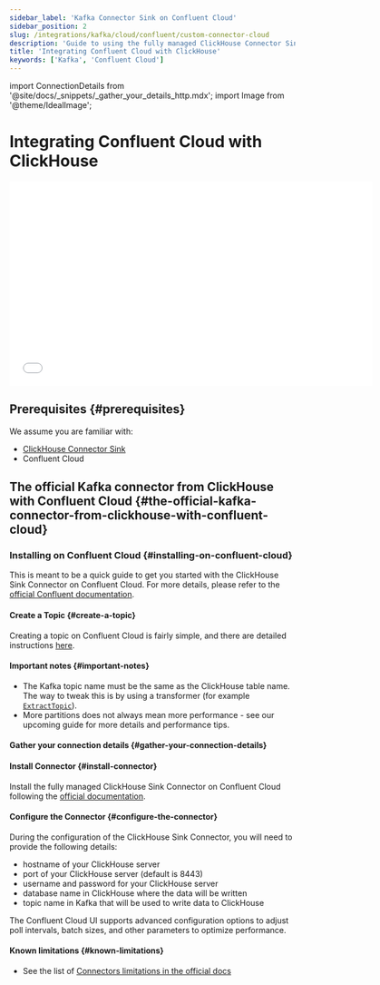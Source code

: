 ```yaml
---
sidebar_label: 'Kafka Connector Sink on Confluent Cloud'
sidebar_position: 2
slug: /integrations/kafka/cloud/confluent/custom-connector-cloud
description: 'Guide to using the fully managed ClickHouse Connector Sinkon Confluent Cloud'
title: 'Integrating Confluent Cloud with ClickHouse'
keywords: ['Kafka', 'Confluent Cloud']
---
```


import ConnectionDetails from '@site/docs/_snippets/_gather_your_details_http.mdx';
import Image from '@theme/IdealImage';

# Integrating Confluent Cloud with ClickHouse

<div class='vimeo-container'>
  <iframe src="//www.youtube.com/embed/SQAiPVbd3gg"
    width="640"
    height="360"
    frameborder="0"
    allow="autoplay;
    fullscreen;
    picture-in-picture"
    allowfullscreen>
  </iframe>
</div>

## Prerequisites {#prerequisites}
We assume you are familiar with:
* [ClickHouse Connector Sink](../kafka-clickhouse-connect-sink.md)
* Confluent Cloud

## The official Kafka connector from ClickHouse with Confluent Cloud {#the-official-kafka-connector-from-clickhouse-with-confluent-cloud}

### Installing on Confluent Cloud {#installing-on-confluent-cloud}
This is meant to be a quick guide to get you started with the ClickHouse Sink Connector on Confluent Cloud.
For more details, please refer to the [official Confluent documentation](https://docs.confluent.io/cloud/current/connectors/bring-your-connector/custom-connector-qs.html#uploading-and-launching-the-connector).

#### Create a Topic {#create-a-topic}
Creating a topic on Confluent Cloud is fairly simple, and there are detailed instructions [here](https://docs.confluent.io/cloud/current/client-apps/topics/manage.html).

#### Important notes {#important-notes}

* The Kafka topic name must be the same as the ClickHouse table name. The way to tweak this is by using a transformer (for example [`ExtractTopic`](https://docs.confluent.io/platform/current/connect/transforms/extracttopic.html)).
* More partitions does not always mean more performance - see our upcoming guide for more details and performance tips.

#### Gather your connection details {#gather-your-connection-details}
<ConnectionDetails />

#### Install Connector {#install-connector}
Install the fully managed ClickHouse Sink Connector on Confluent Cloud following the [official documentation](https://docs.confluent.io/cloud/current/connectors/cc-clickhouse-sink-connector/cc-clickhouse-sink.html).

#### Configure the Connector {#configure-the-connector}
During the configuration of the ClickHouse Sink Connector, you will need to provide the following details:
- hostname of your ClickHouse server
- port of your ClickHouse server (default is 8443)
- username and password for your ClickHouse server
- database name in ClickHouse where the data will be written
- topic name in Kafka that will be used to write data to ClickHouse

The Confluent Cloud UI supports advanced configuration options to adjust poll intervals, batch sizes, and other parameters to optimize performance.

#### Known limitations {#known-limitations}
* See the list of [Connectors limitations in the official docs](https://docs.confluent.io/cloud/current/connectors/cc-clickhouse-sink-connector/cc-clickhouse-sink.html#limitations)

